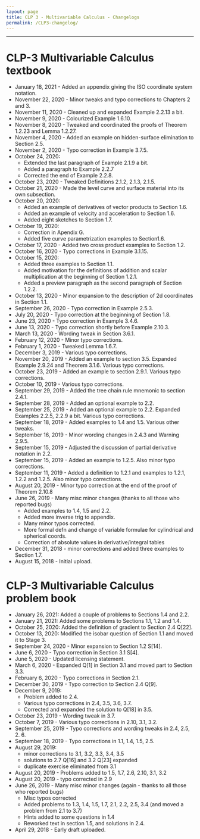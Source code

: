 ```yaml
---
layout: page
title: CLP 3 - Multivariable Calculus - Changelogs
permalink: /CLP3-changelog/
---
```


---

# CLP-3 Multivariable Calculus textbook
* January 18, 2021 - Added an appendix giving the ISO coordinate system notation.
* November 22, 2020 - Minor tweaks and typo corrections to Chapters 2 and 3.
* November 11, 2020 - Cleaned up and expanded Example 2.2.13 a bit.
* November 9, 2020 - Colourized Example 1.6.10.
* November 8, 2020 - Tweaked and coordinated the proofs of Theorem 1.2.23 and Lemma 1.2.27.
* November 4, 2020 - Added an example on hidden-surface  elimination to Section 2.5.
* November 2, 2020 - Typo correction in Example 3.7.5.
* October 24, 2020:
   * Extended the last paragraph of Example 2.1.9 a bit.
   * Added a paragraph to Example 2.2.7
   * Corrected the end of Example 2.2.8.
* October 23, 2020 - Tweaked Definitions 2.1.2, 2.1.3, 2.1.5.
* October 21, 2020 - Made the level curve and surface material into its own subsection.
* October 20, 2020:
   * Added an example of derivatives of vector products to Section 1.6.
   * Added an example of velocity and acceleration to Section 1.6.
   * Added eight sketches to Section 1.7.
* October 19, 2020:
   * Correction in Apendix G.
   * Added five curve parametrization examples to Section1.6.
* October 17, 2020 - Added two cross product examples to Section 1.2.
* October 16, 2020 - Typo corrections in Example 3.1.15.
* October 15, 2020:
    * Added three examples to Section 1.1.
    * Added motivation for the definitions of addition and scalar multiplication at the beginning of Section 1.2.1.
    * Added a preview paragraph as the second paragraph of Section 1.2.2.
* October 13, 2020 - Minor expansion to the description of 2d coordinates in Section 1.1. 
* September 26, 2020 - Typo correction in Example 2.5.3.
* July 20, 2020 - Typo correction at the beginning of Section 1.8.
* June 23, 2020 - Typo correction in Example 3.4.6.
* June 13, 2020 - Typo correction shortly before Example 2.10.3.
* March 13, 2020 - Wording tweak in Section 3.6.1.
* February  12, 2020 - Minor typo corrections.
* February    1, 2020 - Tweaked Lemma 1.6.7.
* December  3, 2019 - Various typo corrections.
* November 20, 2019 - Added an example to section 3.5. Expanded Example 2.9.24 and Theorem 3.1.6. Various typo corrections.
* October 23, 2019 - Added an example to section 2.9.1. Various typo corrections.
* October 10, 2019 - Various typo corrections.
* September 29, 2019 - Added the tree chain rule mnemonic to section 2.4.1.
* September 28, 2019 - Added an optional example to 2.2.
* September 25, 2019 - Added an optional example to 2.2. Expanded Examples 2.2.5, 2.2.9 a bit.  Various typo corrections.
* September 18, 2019 - Added examples to 1.4 and 1.5. Various other tweaks.
* September 16, 2019 - Minor wording changes in 2.4.3 and Warning 2.9.5.
* September 15, 2019 - Adjusted the discussion of partial derivative notation in 2.2.
* September 15, 2019 - Added an example to 1.2.5. Also minor typo corrections.
* September 11, 2019 - Added a definition to 1.2.1 and examples to 1.2.1, 1.2.2 and 1.2.5. Also minor typo corrections.
* August 20, 2019 - Minor typo correction at the end of the proof of Theorem 2.10.8
* June 26, 2019 - Many misc minor changes (thanks to all those who reported bugs)
  * Added examples to 1.4, 1.5 and 2.2.
  * Added more inverse trig to appendix.
  * Many minor typos corrected.
  * More formal defn and change of variable formulae for cylindrical and spherical coords.
  * Correction of absolute values in derivative/integral tables
* December 31, 2018 - minor corrections and added three examples to Section 1.7.
* August 15, 2018 - Initial upload.

# CLP-3 Multivariable Calculus problem book
* January 26, 2021: Added a couple of problems to Sections 1.4 and 2.2.
* January 21, 2021: Added some problems to Sections 1.1, 1.2 and 1.4.
* October 25, 2020: Added the definition of gradient to Section 2.4 Q[22].
* October 13, 2020: Modified the isobar question of Section 1.1 and moved it to Stage 3. 
* September 24, 2020 - Minor expansion to Section 1.2 S[14].
* June 6, 2020 - Typo correction in Section 3.1 S[4].
* June 5, 2020 - Updated licensing statement.
* March 6, 2020 - Expanded Q[1] in Section 3.1 and moved part to Section 3.3.
* February 6, 2020 - Typo corrections in Section 2.1.
* December 30, 2019 - Typo correction to Section 2.4 Q[9].
* December 9, 2019:
  * Problem added to 2.4.
  * Various typo corrections in 2.4, 3.5, 3.6, 3.7.
  * Corrected and expanded the solution to Q[18] in 3.5.
* October 23, 2019 - Wording tweak in 3.7.
* October 7, 2019 - Various typo corrections in 2.10, 3.1, 3.2.
* September 25, 2019 - Typo corrections and wording tweaks in 2.4, 2.5, 2. 6.
* September 18, 2019 - Typo corrections in 1.1, 1.4, 1.5, 2.5.
* August 29, 2019:
  * minor corrections to 3.1, 3.2, 3.3, 3.4, 3.5
  * solutions to 2.7 Q[16] and  3.2 Q[23] expanded
  * duplicate exercise eliminated from 3.1
* August 20, 2019 - Problems added to 1.5, 1.7, 2.6, 2.10, 3.1, 3.2
* August 20, 2019 - typo corrected in 2.9
* June 26, 2019 - Many misc minor changes (again - thanks to all those who reported bugs)
   * Misc typos corrected
   * Added problems to 1.3, 1.4, 1.5, 1.7, 2.1, 2.2, 2.5, 3.4 (and moved a problem from 2.1 to 3.7)
   * Hints added to some questions in 1.4
   * Reworked text in section 1.5, and solutions in 2.4.
* April 29, 2018 - Early draft uploaded.
